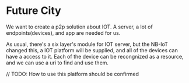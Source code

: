 # Future City
We want to create a p2p solution about IOT. A server, a lot of endpoints(devices), and app are needed for us.

As usual, there's a six layer's module for IOT server, but the NB-IoT changed this, a IOT platform will be supplied, and all of the devices can have a access to it. Each of the device can be recongnized as a resource, and we can use a uri to find and use them.

// TODO: How to use this platform should be confirmed
